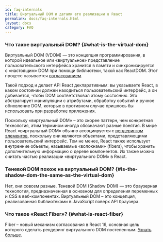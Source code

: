 ```yaml
---
id: faq-internals
title: Виртуальный DOM и детали его реализации в React
permalink: docs/faq-internals.html
layout: docs
category: FAQ
---
```


### Что такое виртуальный DOM? {#what-is-the-virtual-dom}

Виртуальный DOM (VDOM) — это концепция программирования, в которой идеальное или «виртуальное» представление пользовательского интерфейса хранится в памяти и синхронизируется с «настоящим» DOM при помощи библиотеки, такой как ReactDOM. Этот процесс называется [согласованием](/docs/reconciliation.html).

Такой подход и делает API React декларативным: вы указываете React, в каком состоянии должен находиться пользовательский интерфейс, а он добивается, чтобы DOM соответствовал этому состоянию. Это абстрагирует манипуляции с атрибутами, обработку событий и ручное обновление DOM, которые в противном случае пришлось бы использовать при разработке приложения.

Поскольку «виртуальный DOM» – это скорее паттерн, чем конкретная технология, этим термином иногда обозначают разные понятия. В мире React «виртуальный DOM» обычно ассоциируется с [рендерингом элементов](/docs/rendering-elements.html), поскольку они являются объектами, представляющими пользовательский интерфейс. Тем не менее, React также использует внутренние объекты, называемые «волокнами» (fibers), чтобы хранить дополнительную информацию о дереве компонентов. Их также можно считать частью реализации «виртуального DOM» в React.

### Теневой DOM похож на виртуальный DOM? {#is-the-shadow-dom-the-same-as-the-virtual-dom}

Нет, они совсем разные. Теневой DOM (Shadow DOM) — это браузерная технология, предназначенная в основном для определения переменных и CSS в веб-компонентах. Виртуальный DOM – это концепция, реализованная библиотеками в JavaScript поверх API браузера.

### Что такое «React Fiber»? {#what-is-react-fiber}

Fiber – новый механизм согласования в React 16, основная цель которого сделать рендеринг виртуального DOM постепенным. [Узнать больше](https://github.com/acdlite/react-fiber-architecture).
